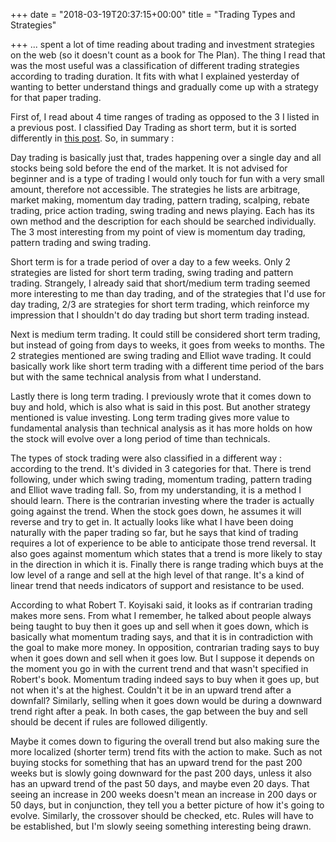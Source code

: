 +++
date = "2018-03-19T20:37:15+00:00"
title = "Trading Types and Strategies"

+++
... spent a lot of time reading about trading and investment strategies on the web (so it doesn't count as a book for The Plan). The thing I read that was the most useful was a classification of different trading strategies according to trading duration. It fits with what I explained yesterday of wanting to better understand things and gradually come up with a strategy for that paper trading.

First of, I read about 4 time ranges of trading as opposed to the 3 I listed in a previous post. I classified Day Trading as short term, but it is sorted differently in [this post](http://www.stock-trading-infocentre.com/types-of-stock-trading.html). So, in summary :

Day trading is basically just that, trades happening over a single day and all stocks being sold before the end of the market. It is not advised for beginner and is a type of trading I would only touch for fun with a very small amount, therefore not accessible. The strategies he lists are arbitrage, market making, momentum day trading, pattern trading, scalping, rebate trading, price action trading, swing trading and news playing. Each has its own method and the description for each should be searched individually. The 3 most interesting from my point of view is momentum day trading, pattern trading and swing trading.

Short term is for a trade period of over a day to a few weeks. Only 2 strategies are listed for short term trading, swing trading and pattern trading. Strangely, I already said that short/medium term trading seemed more interesting to me than day trading, and of the strategies that I'd use for day trading, 2/3 are strategies for short term trading, which reinforce my impression that I shouldn't do day trading but short term trading instead.

Next is medium term trading. It could still be considered short term trading, but instead of going from days to weeks, it goes from weeks to months. The 2 strategies mentioned are swing trading and Elliot wave trading. It could basically work like short term trading with a different time period of the bars but with the same technical analysis from what I understand.

Lastly there is long term trading. I previously wrote that it comes down to buy and hold, which is also what is said in this post. But another strategy mentioned is value investing. Long term trading gives more value to fundamental analysis than technical analysis as it has more holds on how the stock will evolve over a long period of time than technicals.

The types of stock trading were also classified in a different way : according to the trend. It's divided in 3 categories for that. There is trend following, under which swing trading, momentum trading, pattern trading and Elliot wave trading fall. So, from my understanding, it is a method I should learn. There is the contrarian investing where the trader is actually going against the trend. When the stock goes down, he assumes it will reverse and try to get in. It actually looks like what I have been doing naturally with the paper trading so far, but he says that kind of trading requires a lot of experience to be able to anticipate those trend reversal. It also goes against momentum which states that a trend is more likely to stay in the direction in which it is. Finally there is range trading which buys at the low level of a range and sell at the high level of that range. It's a kind of linear trend that needs indicators of support and resistance to be used.

According to what Robert T. Koyisaki said, it looks as if contrarian trading makes more sens. From what I remember, he talked about people always being taught to buy then it goes up and sell when it goes down, which is basically what momentum trading says, and that it is in contradiction with the goal to make more money. In opposition, contrarian trading says to buy when it goes down and sell when it goes low. But I suppose it depends on the moment you go in with the current trend and that wasn't specified in Robert's book. Momentum trading indeed says to buy when it goes up, but not when it's at the highest. Couldn't it be in an upward trend after a downfall? Similarly, selling when it goes down would be during a downward trend right after a peak. In both cases, the gap between the buy and sell should be decent if rules are followed diligently.

Maybe it comes down to figuring the overall trend but also making sure the more localized (shorter term) trend fits with the action to make. Such as not buying stocks for something that has an upward trend for the past 200 weeks but is slowly going downward for the past 200 days, unless it also has an upward trend of the past 50 days, and maybe even 20 days. That seeing an increase in 200 weeks doesn't mean an increase in 200 days or 50 days, but in conjunction, they tell you a better picture of how it's going to evolve. Similarly, the crossover should be checked, etc. Rules will have to be established, but I'm slowly seeing something interesting being drawn.